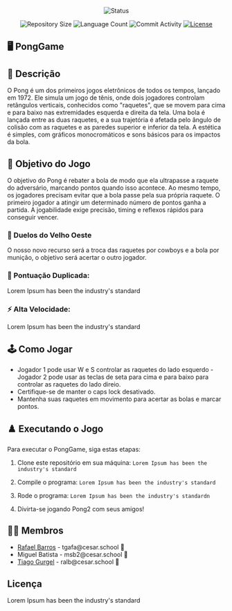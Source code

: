 <p align="center">
  <img
    src="https://img.shields.io/badge/Status-Em%20desenvolvimento-green?style=flat-square"
    alt="Status"
  />
</p>

<p align="center">
  <img
    src="https://img.shields.io/github/repo-size/Sofia-Saraiva/Semester3-CESAR-School?style=flat"
    alt="Repository Size"
  />
  <img
    src="https://img.shields.io/github/languages/count/Sofia-Saraiva/Semester3-CESAR-School?style=flat&logo=python"
    alt="Language Count"
  />
  <img
    src="https://img.shields.io/github/commit-activity/t/Sofia-Saraiva/Semester3-CESAR-School?style=flat&logo=github"
    alt="Commit Activity"
  />
  <a href="LICENSE.md"
    ><img
      src="https://img.shields.io/github/license/Sofia-Saraiva/Semester3-CESAR-School"
      alt="License"
  /></a>
</p>

## 🖥️ PongGame

## 📄 Descrição

O Pong é um dos primeiros jogos eletrônicos de todos os tempos, lançado em 1972. Ele simula um jogo de tênis, onde dois jogadores controlam retângulos verticais, conhecidos como "raquetes", que se movem para cima e para baixo nas extremidades esquerda e direita da tela. Uma bola é lançada entre as duas raquetes, e a sua trajetória é afetada pelo ângulo de colisão com as raquetes e as paredes superior e inferior da tela. A estética é simples, com gráficos monocromáticos e sons básicos para os impactos da bola.

## 🎲 Objetivo do Jogo

O objetivo do Pong é rebater a bola de modo que ela ultrapasse a raquete do adversário, marcando pontos quando isso acontece. Ao mesmo tempo, os jogadores precisam evitar que a bola passe pela sua própria raquete. O primeiro jogador a atingir um determinado número de pontos ganha a partida. A jogabilidade exige precisão, timing e reflexos rápidos para conseguir vencer.

### 🤠 Duelos do Velho Oeste
O nosso novo recurso será a troca das raquetes por cowboys e a bola por munição, o objetivo será acertar o outro jogador.


### 👾 Pontuação Duplicada:
Lorem Ipsum has been the industry's standard

### ⚡️ Alta Velocidade:
Lorem Ipsum has been the industry's standard

## 🕹️ Como Jogar

- Jogador 1 pode usar W e S controlar as raquetes do lado esquerdo
 -Jogador 2 pode usar as teclas de seta para cima e para baixo para controlar as raquetes do lado direio.
- Certifique-se de manter o caps lock desativado.
- Mantenha suas raquetes em movimento para acertar as bolas e marcar pontos.

## ♟️ Executando o Jogo

Para executar o PongGame, siga estas etapas:

1. Clone este repositório em sua máquina:
   `Lorem Ipsum has been the industry's standard`

3. Compile o programa:
   `Lorem Ipsum has been the industry's standard`

4. Rode o programa:
   `Lorem Ipsum has been the industry's standardn`

5. Divirta-se jogando Pong2 com seus amigos!

## 👩‍💻 Membros

<ul>
  <li>
    <a href="https://github.com/raf7525">Rafael Barros</a> -
    tgafa@cesar.school 📩
  </li>
  <li>
    <a href="https://github.com/MigueldsBatista"></a> Miguel Batista -
    msb2@cesar.school 📩
  </li>
  <li>
    <a href="https://github.com/ticogafa">Tiago Gurgel</a> -
    ralb@cesar.school 📩
  </li>
</ul>


## Licença

Lorem Ipsum has been the industry's standard
